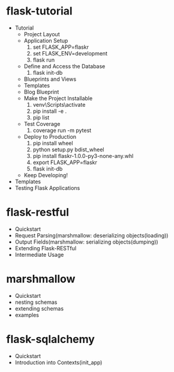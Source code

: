 # flask-tutorial
* Tutorial
    * Project Layout
    * Application Setup
      1. set FLASK_APP=flaskr
      2. set FLASK_ENV=development
      3. flask run
    * Define and Access the Database
      1. flask init-db
    * Blueprints and Views
    * Templates
    * Blog Blueprint
    * Make the Project Installable
      1. venv\Scripts\activate
      2. pip install -e .
      3. pip list
    * Test Coverage
      1. coverage run -m pytest
    * Deploy to Production
      1. pip install wheel
      2. python setup.py bdist_wheel
      3. pip install flaskr-1.0.0-py3-none-any.whl
      4. export FLASK_APP=flaskr
      5. flask init-db
    * Keep Developing!
 * Templates
 * Testing Flask Applications
 

# flask-restful
* Quickstart
* Request Parsing(marshmallow: deserializing objects(loading))
* Output Fields(marshmallow: serializing objects(dumping))
* Extending Flask-RESTful
* Intermediate Usage

# marshmallow
* Quickstart
* nesting schemas
* extending schemas
* examples

# flask-sqlalchemy
* Quickstart
* Introduction into Contexts(init_app)